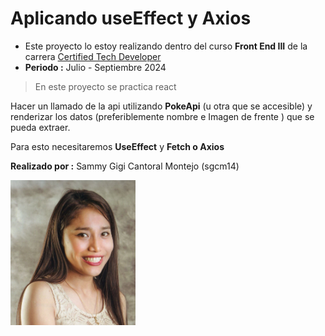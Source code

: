 Aplicando useEffect y Axios
=============
- Este proyecto lo estoy realizando dentro del curso **Front End III** de la carrera [Certified Tech Developer](https://www.digitalhouse.com/ar/productos/programacion/certified-tech-developer "Certified Tech Developer") 
- **Periodo :** Julio - Septiembre 2024
> En este proyecto se practica react

Hacer un llamado de la api utilizando **PokeApi** (u otra que se accesible) y renderizar los datos (preferiblemente nombre e Imagen de frente ) que se pueda extraer.

Para esto necesitaremos **UseEffect** y **Fetch o Axios**

**Realizado por :** Sammy Gigi Cantoral Montejo (sgcm14)

<img src ="https://raw.githubusercontent.com/sgcm14/sgcm14/main/sammy.jpg" width="200">